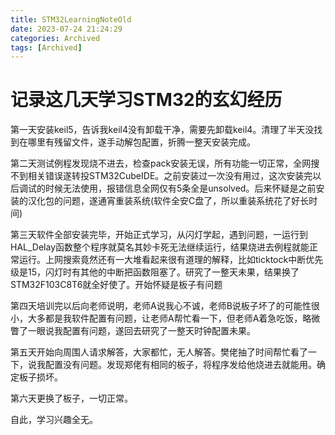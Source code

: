 ```yaml
---
title: STM32LearningNoteOld
date: 2023-07-24 21:24:29
categories: Archived
tags: [Archived]
---
```


# 记录这几天学习STM32的玄幻经历

第一天安装keil5，告诉我keil4没有卸载干净，需要先卸载keil4。清理了半天没找到在哪里有残留文件，遂手动解包配置，折腾一整天安装完成。

第二天测试例程发现烧不进去，检查pack安装无误，所有功能一切正常，全网搜不到相关错误遂转投STM32CubeIDE。之前安装过一次没有用过，这次安装完以后调试的时候无法使用，报错信息全网仅有5条全是unsolved。后来怀疑是之前安装的汉化包的问题，遂通宵重装系统(软件全安C盘了，所以重装系统花了好长时间)

第三天软件全部安装完毕，开始正式学习，从闪灯学起，遇到问题，一运行到HAL_Delay函数整个程序就莫名其妙卡死无法继续运行，结果烧进去例程就能正常运行。上网搜索竟然还有一大堆看起来很有道理的解释，比如ticktock中断优先级是15，闪灯时有其他的中断把函数阻塞了。研究了一整天未果，结果换了STM32F103C8T6就全好使了。开始怀疑是板子有问题

第四天培训完以后向老师说明，老师A说我心不诚，老师B说板子坏了的可能性很小，大多都是我软件配置有问题，让老师A帮忙看一下，但老师A着急吃饭，略微瞥了一眼说我配置有问题，遂回去研究了一整天时钟配置未果。

第五天开始向周围人请求解答，大家都忙，无人解答。樊佬抽了时间帮忙看了一下，说我配置没有问题。发现郑佬有相同的板子，将程序发给他烧进去就能用。确定板子损坏。

第六天更换了板子，一切正常。

自此，学习兴趣全无。
